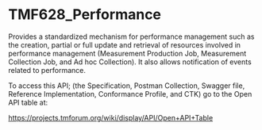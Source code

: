 # TMF628_Performance
Provides a standardized mechanism for performance management such as the creation, partial or full update and retrieval of resources involved in performance management (Measurement Production Job, Measurement Collection Job, and Ad hoc Collection). It also allows notification of events related to performance. 

To access this API; (the Specification, Postman Collection, Swagger file, Reference Implementation, Conformance Profile, and CTK) go to the Open API table at:

https://projects.tmforum.org/wiki/display/API/Open+API+Table
